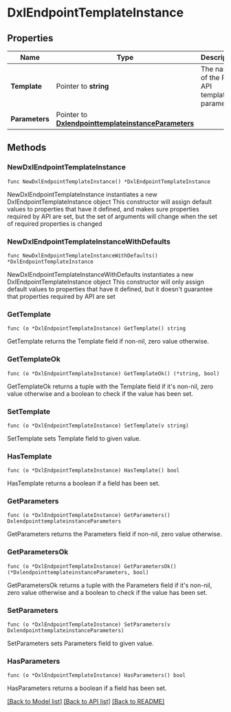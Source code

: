 # DxlEndpointTemplateInstance

## Properties

Name | Type | Description | Notes
------------ | ------------- | ------------- | -------------
**Template** | Pointer to **string** | The name of the REST API template parameter. | [optional] 
**Parameters** | Pointer to [**DxlendpointtemplateinstanceParameters**](DxlendpointtemplateinstanceParameters.md) |  | [optional] 

## Methods

### NewDxlEndpointTemplateInstance

`func NewDxlEndpointTemplateInstance() *DxlEndpointTemplateInstance`

NewDxlEndpointTemplateInstance instantiates a new DxlEndpointTemplateInstance object
This constructor will assign default values to properties that have it defined,
and makes sure properties required by API are set, but the set of arguments
will change when the set of required properties is changed

### NewDxlEndpointTemplateInstanceWithDefaults

`func NewDxlEndpointTemplateInstanceWithDefaults() *DxlEndpointTemplateInstance`

NewDxlEndpointTemplateInstanceWithDefaults instantiates a new DxlEndpointTemplateInstance object
This constructor will only assign default values to properties that have it defined,
but it doesn't guarantee that properties required by API are set

### GetTemplate

`func (o *DxlEndpointTemplateInstance) GetTemplate() string`

GetTemplate returns the Template field if non-nil, zero value otherwise.

### GetTemplateOk

`func (o *DxlEndpointTemplateInstance) GetTemplateOk() (*string, bool)`

GetTemplateOk returns a tuple with the Template field if it's non-nil, zero value otherwise
and a boolean to check if the value has been set.

### SetTemplate

`func (o *DxlEndpointTemplateInstance) SetTemplate(v string)`

SetTemplate sets Template field to given value.

### HasTemplate

`func (o *DxlEndpointTemplateInstance) HasTemplate() bool`

HasTemplate returns a boolean if a field has been set.

### GetParameters

`func (o *DxlEndpointTemplateInstance) GetParameters() DxlendpointtemplateinstanceParameters`

GetParameters returns the Parameters field if non-nil, zero value otherwise.

### GetParametersOk

`func (o *DxlEndpointTemplateInstance) GetParametersOk() (*DxlendpointtemplateinstanceParameters, bool)`

GetParametersOk returns a tuple with the Parameters field if it's non-nil, zero value otherwise
and a boolean to check if the value has been set.

### SetParameters

`func (o *DxlEndpointTemplateInstance) SetParameters(v DxlendpointtemplateinstanceParameters)`

SetParameters sets Parameters field to given value.

### HasParameters

`func (o *DxlEndpointTemplateInstance) HasParameters() bool`

HasParameters returns a boolean if a field has been set.


[[Back to Model list]](../README.md#documentation-for-models) [[Back to API list]](../README.md#documentation-for-api-endpoints) [[Back to README]](../README.md)


